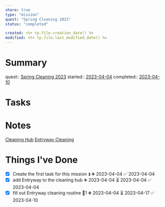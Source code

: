 ```yaml
---
share: true
type: "mission"
quest: "Spring Cleaning 2023"
status: "completed"

created: <%+ tp.file.creation_date() %> 
modified: <%+ tp.file.last_modified_date() %>
---
```

  
# Summary
quest::  [Spring Cleaning 2023](./Spring%20Cleaning%202023.md)
started:: [2023-04-04](./2023-04-04.md)
completed:: [2023-04-10](./2023-04-10.md)

# Tasks


# Notes
[Cleaning Hub](./Cleaning%20Hub.md)
[Entryway Cleaning](./Entryway%20Cleaning.md)
# Things I've Done
- [x] Create the first task for this mission ⏫ ➕ 2023-04-04 ✅ 2023-04-04
- [x] add Entryway to the cleaning hub ➕ 2023-04-04 ⏳ 2023-04-04 ✅ 2023-04-04
- [x] fill out Entryway cleaning routine 🥄1 ➕ 2023-04-04 ⏳ 2023-04-17 ✅ 2023-04-10